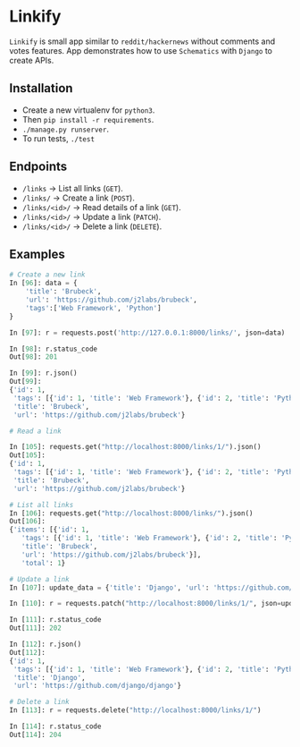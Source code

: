 # Linkify

`Linkify` is small app similar to `reddit/hackernews` without comments
and votes features. App demonstrates how to use `Schematics` with
`Django` to create APIs.

## Installation

- Create a new virtualenv for `python3`.
- Then `pip install -r requirements`.
- `./manage.py runserver`.
- To run tests, `./test`

## Endpoints

- `/links` -> List all links (`GET`).
- `/links/` -> Create a link (`POST`).
- `/links/<id>/` -> Read details of a link (`GET`).
- `/links/<id>/` -> Update a link (`PATCH`).
- `/links/<id>/` -> Delete a link (`DELETE`).

## Examples

```python
# Create a new link
In [96]: data = {
    'title': 'Brubeck',
    'url': 'https://github.com/j2labs/brubeck',
    'tags':['Web Framework', 'Python']
}

In [97]: r = requests.post('http://127.0.0.1:8000/links/', json=data)

In [98]: r.status_code
Out[98]: 201

In [99]: r.json()
Out[99]:
{'id': 1,
 'tags': [{'id': 1, 'title': 'Web Framework'}, {'id': 2, 'title': 'Python'}],
 'title': 'Brubeck',
 'url': 'https://github.com/j2labs/brubeck'}

# Read a link

In [105]: requests.get("http://localhost:8000/links/1/").json()
Out[105]:
{'id': 1,
 'tags': [{'id': 1, 'title': 'Web Framework'}, {'id': 2, 'title': 'Python'}],
 'title': 'Brubeck',
 'url': 'https://github.com/j2labs/brubeck'}

# List all links
In [106]: requests.get("http://localhost:8000/links/").json()
Out[106]:
{'items': [{'id': 1,
   'tags': [{'id': 1, 'title': 'Web Framework'}, {'id': 2, 'title': 'Python'}],
   'title': 'Brubeck',
   'url': 'https://github.com/j2labs/brubeck'}],
   'total': 1}

# Update a link
In [107]: update_data = {'title': 'Django', 'url': 'https://github.com/django/django'}

In [110]: r = requests.patch("http://localhost:8000/links/1/", json=update_data)

In [111]: r.status_code
Out[111]: 202

In [112]: r.json()
Out[112]:
{'id': 1,
 'tags': [{'id': 1, 'title': 'Web Framework'}, {'id': 2, 'title': 'Python'}],
 'title': 'Django',
 'url': 'https://github.com/django/django'}

# Delete a link
In [113]: r = requests.delete("http://localhost:8000/links/1/")

In [114]: r.status_code
Out[114]: 204
```
